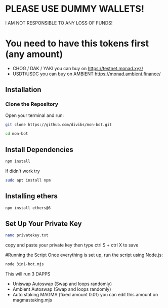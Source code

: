 # PLEASE USE DUMMY WALLETS!
I AM NOT RESPONSIBLE TO ANY LOSS OF FUNDS!
# You need to have this tokens first (any amount)
- CHOG / DAK / YAKI you can buy on https://testnet.monad.xyz/
- USDT/USDC you can buy on AMBIENT https://monad.ambient.finance/

## Installation
### Clone the Repository
Open your terminal and run:

```sh
git clone https://github.com/divibs/mon-bot.git
```
```sh
cd mon-bot
```
## Install Dependencies
```sh
npm install
```
If didn't work try
```sh
sudo apt install npm
```
## Installing ethers
```sh
npm install ethers@6
```
## Set Up Your Private Key
```sh
nano privatekey.txt
```
copy and paste your private key
then type ctrl S + ctrl X to save

#Running the Script
Once everything is set up, run the script using Node.js:
```sh
node 3in1-bot.mjs
```
This will run 3 DAPPS 
- Uniswap Autoswap (Swap and loops randomly)
- Ambient Autoswap (Swap and loops randomly)
- Auto staking MAGMA (fixed amount 0.01) you can edit this amount on magmastaking.mjs
